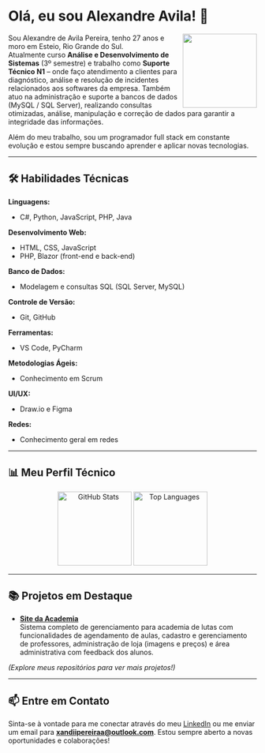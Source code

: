 # Olá, eu sou Alexandre Avila! 👋

<img align="right" height="150" src="https://i.imgflip.com/9kv8l6.jpg" />

Sou Alexandre de Avila Pereira, tenho 27 anos e moro em Esteio, Rio Grande do Sul.  
Atualmente curso **Análise e Desenvolvimento de Sistemas** (3º semestre) e trabalho como **Suporte Técnico N1** – onde faço atendimento a clientes para diagnóstico, análise e resolução de incidentes relacionados aos softwares da empresa. Também atuo na administração e suporte a bancos de dados (MySQL / SQL Server), realizando consultas otimizadas, análise, manipulação e correção de dados para garantir a integridade das informações.

Além do meu trabalho, sou um programador full stack em constante evolução e estou sempre buscando aprender e aplicar novas tecnologias.

---

## 🛠️ Habilidades Técnicas

**Linguagens:**  
- C#, Python, JavaScript, PHP, Java

**Desenvolvimento Web:**  
- HTML, CSS, JavaScript  
- PHP, Blazor (front-end e back-end)

**Banco de Dados:**  
- Modelagem e consultas SQL (SQL Server, MySQL)

**Controle de Versão:**  
- Git, GitHub

**Ferramentas:**  
- VS Code, PyCharm

**Metodologias Ágeis:**  
- Conhecimento em Scrum

**UI/UX:**  
- Draw.io e Figma

**Redes:**  
- Conhecimento geral em redes

---

## 📊 Meu Perfil Técnico

<div align="center">
  <img src="https://github-readme-stats.vercel.app/api?username=Xandi-avila&hide_title=false&hide_rank=false&show_icons=true&include_all_commits=true&count_private=true&disable_animations=false&theme=dark&locale=pt_BR&hide_border=false" height="150" alt="GitHub Stats" />
  <img src="https://github-readme-stats.vercel.app/api/top-langs?username=Xandi-avila&locale=pt_BR&hide_title=false&layout=compact&card_width=320&langs_count=5&theme=dark&hide_border=false" height="150" alt="Top Languages"  />
</div>

---

## 📚 Projetos em Destaque

- **[Site da Academia](https://github.com/Xandi-avila/Site-academia)**  
  Sistema completo de gerenciamento para academia de lutas com funcionalidades de agendamento de aulas, cadastro e gerenciamento de professores, administração de loja (imagens e preços) e área administrativa com feedback dos alunos.

*(Explore meus repositórios para ver mais projetos!)*

---

## 📫 Entre em Contato

Sinta-se à vontade para me conectar através do meu [LinkedIn](https://www.linkedin.com/in/alexandre-de-avila/) ou me enviar um email para **xandiipereiraa@outlook.com**. Estou sempre aberto a novas oportunidades e colaborações!
